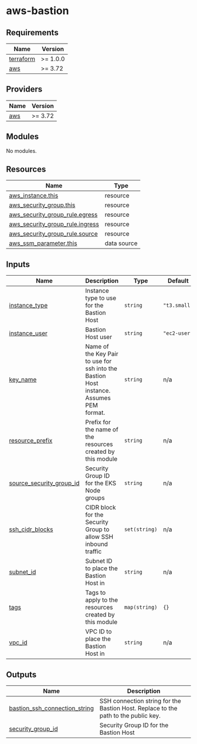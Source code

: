 # aws-bastion

<!-- BEGINNING OF PRE-COMMIT-TERRAFORM DOCS HOOK -->
## Requirements

| Name | Version |
|------|---------|
| <a name="requirement_terraform"></a> [terraform](#requirement\_terraform) | >= 1.0.0 |
| <a name="requirement_aws"></a> [aws](#requirement\_aws) | >= 3.72 |

## Providers

| Name | Version |
|------|---------|
| <a name="provider_aws"></a> [aws](#provider\_aws) | >= 3.72 |

## Modules

No modules.

## Resources

| Name | Type |
|------|------|
| [aws_instance.this](https://registry.terraform.io/providers/hashicorp/aws/latest/docs/resources/instance) | resource |
| [aws_security_group.this](https://registry.terraform.io/providers/hashicorp/aws/latest/docs/resources/security_group) | resource |
| [aws_security_group_rule.egress](https://registry.terraform.io/providers/hashicorp/aws/latest/docs/resources/security_group_rule) | resource |
| [aws_security_group_rule.ingress](https://registry.terraform.io/providers/hashicorp/aws/latest/docs/resources/security_group_rule) | resource |
| [aws_security_group_rule.source](https://registry.terraform.io/providers/hashicorp/aws/latest/docs/resources/security_group_rule) | resource |
| [aws_ssm_parameter.this](https://registry.terraform.io/providers/hashicorp/aws/latest/docs/data-sources/ssm_parameter) | data source |

## Inputs

| Name | Description | Type | Default | Required |
|------|-------------|------|---------|:--------:|
| <a name="input_instance_type"></a> [instance\_type](#input\_instance\_type) | Instance type to use for the Bastion Host | `string` | `"t3.small"` | no |
| <a name="input_instance_user"></a> [instance\_user](#input\_instance\_user) | Bastion Host user | `string` | `"ec2-user"` | no |
| <a name="input_key_name"></a> [key\_name](#input\_key\_name) | Name of the Key Pair to use for ssh into the Bastion Host instance. Assumes PEM format. | `string` | n/a | yes |
| <a name="input_resource_prefix"></a> [resource\_prefix](#input\_resource\_prefix) | Prefix for the name of the resources created by this module | `string` | n/a | yes |
| <a name="input_source_security_group_id"></a> [source\_security\_group\_id](#input\_source\_security\_group\_id) | Security Group ID for the EKS Node groups | `string` | n/a | yes |
| <a name="input_ssh_cidr_blocks"></a> [ssh\_cidr\_blocks](#input\_ssh\_cidr\_blocks) | CIDR block for the Security Group to allow SSH inbound traffic | `set(string)` | n/a | yes |
| <a name="input_subnet_id"></a> [subnet\_id](#input\_subnet\_id) | Subnet ID to place the Bastion Host in | `string` | n/a | yes |
| <a name="input_tags"></a> [tags](#input\_tags) | Tags to apply to the resources created by this module | `map(string)` | `{}` | no |
| <a name="input_vpc_id"></a> [vpc\_id](#input\_vpc\_id) | VPC ID to place the Bastion Host in | `string` | n/a | yes |

## Outputs

| Name | Description |
|------|-------------|
| <a name="output_bastion_ssh_connection_string"></a> [bastion\_ssh\_connection\_string](#output\_bastion\_ssh\_connection\_string) | SSH connection string for the Bastion Host. Replace <pathToTheKey> to the path to the public key. |
| <a name="output_security_group_id"></a> [security\_group\_id](#output\_security\_group\_id) | Security Group ID for the Bastion Host |
<!-- END OF PRE-COMMIT-TERRAFORM DOCS HOOK -->
